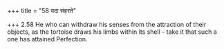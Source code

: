 +++
title = "58 यदा संहरते"

+++
2.58 He who can withdraw his senses from the attraction of their
objects, as the tortoise draws his limbs within its shell - take it that
such a one has attained Perfection.
